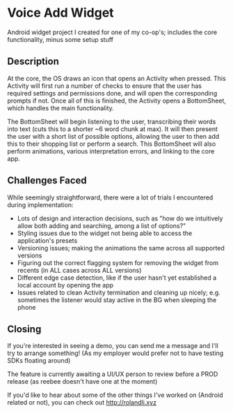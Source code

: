 # Voice Add Widget
Android widget project I created for one of my co-op's; 
includes the core functionality, minus some setup stuff

## Description
At the core, the OS draws an icon that opens an Activity when pressed.
This Activity will first run a number of checks to ensure that the user has required
settings and permissions done, and will open the corresponding prompts if not.
Once all of this is finished, the Activity opens a BottomSheet, which handles the main functionality. 

The BottomSheet will begin listening to the user, 
transcribing their words into text (cuts this to a shorter ~6 word chunk at max).
It will then present the user with a short list of possible options, 
allowing the user to then add this to their shopping list or perform a search. 
This BottomSheet will also perform animations, various interpretation errors, and linking to the core app.

## Challenges Faced
While seemingly straightforward, there were a lot of trials I encountered during implementation:
* Lots of design and interaction decisions, such as "how do we intuitively allow both adding and searching, among a list of options?"
* Styling issues due to the widget not being able to access the application's presets
* Versioning issues; making the animations the same across all supported versions
* Figuring out the correct flagging system for removing the widget from recents (in ALL cases across ALL versions)
* Different edge case detection, like if the user hasn't yet established a local account by opening the app
* Issues related to clean Activity termination and cleaning up nicely; e.g. sometimes the listener would stay active in the BG when sleeping the phone

## Closing
If you're interested in seeing a demo, you can send me a message and I'll try to arrange something!
(As my employer would prefer not to have testing SDKs floating around)

The feature is currently awaiting a UI/UX person to review before a PROD release (as reebee doesn't have one at the moment)

If you'd like to hear about some of the other things I've worked on (Android related or not), you can check out http://rolandli.xyz
